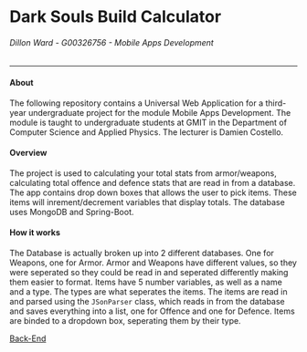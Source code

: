 # Dark Souls Build Calculator
###### *Dillon Ward - G00326756 - Mobile Apps Development*
---
#### About
The following repository contains a Universal Web Application for a third-year undergraduate project for the module Mobile Apps Development. The module is taught to undergraduate students at GMIT in the Department of Computer Science and Applied Physics. The lecturer is Damien Costello.

#### Overview
The project is used to calculating your total stats from armor/weapons, calculating total offence and defence stats that are read in from a database. The app contains drop down boxes that allows the user to pick items. These items will inrement/decrement variables that display totals. The database uses MongoDB and Spring-Boot. 

#### How it works
The Database is actually broken up into 2 different databases. One for Weapons, one for Armor. Armor and Weapons have different values, so they were seperated so they could be read in and seperated differently making them easier to format. Items have 5 number variables, as well as a name and a type. The types are what seperates the items. The items are read in and parsed using the `JSonParser` class, which reads in from the database and saves everything into a list, one for Offence and one for Defence. Items are binded to a dropdown box, seperating them by their type.

[Back-End](https://github.com/DillonWard/Mobile-Apps-Backend)
